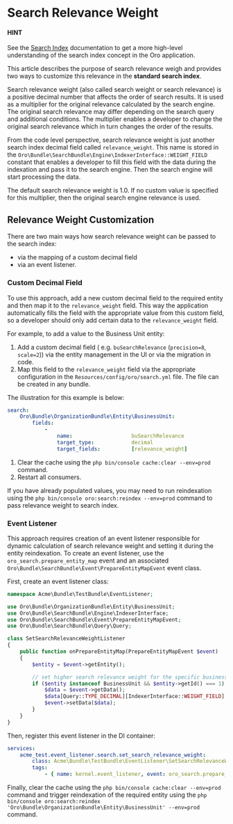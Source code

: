 <a id="bundle-docs-platform-search-bundle-relevance-weight"></a>

# Search Relevance Weight

#### HINT
See the [Search Index](../../../backend/architecture/tech-stack/search/index.md#search-index-overview) documentation to get a more high-level understanding of the search index concept in the Oro application.

This article describes the purpose of search relevance weigh and provides two ways to customize this relevance in the **standard search index**.

Search relevance weight (also called search weight or search relevance) is a positive decimal number that affects the order of search results. It is used as a multiplier for the original relevance calculated by the search engine. The original search relevance may differ depending on the search query and additional conditions. The multiplier enables a developer to change the original search relevance which in turn changes the order of the results.

From the code level perspective, search relevance weight is just another search index decimal field called `relevance_weight`. This name is stored in the `Oro\Bundle\SearchBundle\Engine\IndexerInterface::WEIGHT_FIELD` constant that enables a developer to fill this field with the data during the indexation and pass it to the search engine. Then the search engine will start processing the data.

The default search relevance weight is 1.0. If no custom value is specified for this multiplier, then the original search engine relevance is used.

## Relevance Weight Customization

There are two main ways how search relevance weight can be passed to the search index:

* via the mapping of a custom decimal field
* via an event listener.

### Custom Decimal Field

To use this approach, add a new custom decimal field to the required entity and then map it to the `relevance_weight` field. This way the application automatically fills the field with the appropriate value from this custom field, so a developer should only add certain data to the `relevance_weight` field.

For example, to add a value to the Business Unit entity:

1. Add a custom decimal field ( e.g. `buSearchRelevance` (`precision=8`, `scale=2`)) via the entity management in the UI or via the migration in code.
2. Map this field to the `relevance_weight` field via the appropriate configuration in the `Resources/config/oro/search.yml` file. The file can be created in any bundle.

The illustration for this example is below:

```yaml
search:
    Oro\Bundle\OrganizationBundle\Entity\BusinessUnit:
        fields:
            -
                name:                   buSearchRelevance
                target_type:            decimal
                target_fields:          [relevance_weight]
```

1. Clear the cache using the `php bin/console cache:clear --env=prod` command.
2. Restart all consumers.

If you have already populated values, you may need to run reindexation using the `php bin/console oro:search:reindex --env=prod` command to pass relevance weight to search index.

### Event Listener

This approach requires creation of an event listener responsible for dynamic calculation of search relevance weight and setting it during the entity reindexation. To create an event listener, use the `oro_search.prepare_entity_map` event and an associated `Oro\Bundle\SearchBundle\Event\PrepareEntityMapEvent` event class.

First, create an event listener class:

```php
namespace Acme\Bundle\TestBundle\EventListener;

use Oro\Bundle\OrganizationBundle\Entity\BusinessUnit;
use Oro\Bundle\SearchBundle\Engine\IndexerInterface;
use Oro\Bundle\SearchBundle\Event\PrepareEntityMapEvent;
use Oro\Bundle\SearchBundle\Query\Query;

class SetSearchRelevanceWeightListener
{
    public function onPrepareEntityMap(PrepareEntityMapEvent $event)
    {
        $entity = $event->getEntity();

        // set higher search relevance weight for the specific business unit
        if ($entity instanceof BusinessUnit && $entity->getId() === 1) {
            $data = $event->getData();
            $data[Query::TYPE_DECIMAL][IndexerInterface::WEIGHT_FIELD] = 2.5;
            $event->setData($data);
        }
    }
}
```

Then, register this event listener in the DI container:

```yaml
services:
    acme_test.event_listener.search.set_search_relevance_weight:
        class: Acme\Bundle\TestBundle\EventListener\SetSearchRelevanceWeightListener
        tags:
            - { name: kernel.event_listener, event: oro_search.prepare_entity_map, method: onPrepareEntityMap }
```

Finally, clear the cache using the `php bin/console cache:clear --env=prod` command and trigger reindexation of the required entity using the `php bin/console oro:search:reindex 'Oro\Bundle\OrganizationBundle\Entity\BusinessUnit' --env=prod` command.
